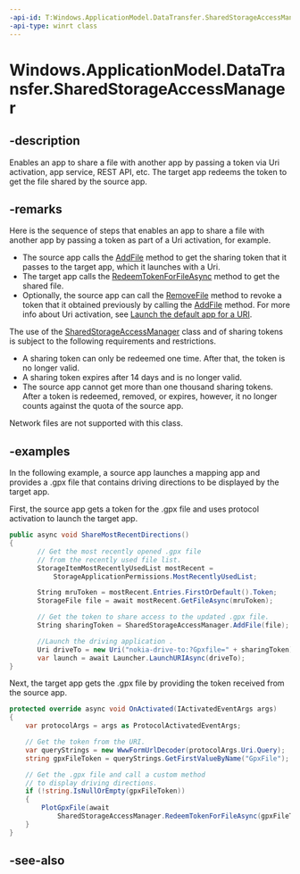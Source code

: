 ```yaml
---
-api-id: T:Windows.ApplicationModel.DataTransfer.SharedStorageAccessManager
-api-type: winrt class
---
```


<!-- Class syntax.
public class SharedStorageAccessManager 
-->

# Windows.ApplicationModel.DataTransfer.SharedStorageAccessManager

## -description
Enables an app to share a file with another app by passing a token via Uri activation, app service, REST API, etc. The target app redeems the token to get the file shared by the source app.

## -remarks
Here is the sequence of steps that enables an app to share a file with another app by passing a token as part of a Uri activation, for example.


+ The source app calls the [AddFile](sharedstorageaccessmanager_addfile.md) method to get the sharing token that it passes to the target app, which it launches with a Uri.
+ The target app calls the [RedeemTokenForFileAsync](sharedstorageaccessmanager_redeemtokenforfileasync.md) method to get the shared file.
+ Optionally, the source app can call the [RemoveFile](sharedstorageaccessmanager_removefile.md) method to revoke a token that it obtained previously by calling the [AddFile](sharedstorageaccessmanager_addfile.md) method.
For more info about Uri activation, see [Launch the default app for a URI](http://msdn.microsoft.com/library/7b0d0af5-d89e-4db0-9b79-90201d79974f).

The use of the [SharedStorageAccessManager](sharedstorageaccessmanager.md) class and of sharing tokens is subject to the following requirements and restrictions.


+ A sharing token can only be redeemed one time. After that, the token is no longer valid.
+ A sharing token expires after 14 days and is no longer valid.
+ The source app cannot get more than one thousand sharing tokens. After a token is redeemed, removed, or expires, however, it no longer counts against the quota of the source app.

Network files are not supported with this class.

## -examples
In the following example, a source app launches a mapping app and provides a .gpx file that contains driving directions to be displayed by the target app.

First, the source app gets a token for the .gpx file and uses protocol activation to launch the target app.

```csharp
public async void ShareMostRecentDirections()
{
       // Get the most recently opened .gpx file
       // from the recently used file list.
       StorageItemMostRecentlyUsedList mostRecent = 
           StorageApplicationPermissions.MostRecentlyUsedList;

       String mruToken = mostRecent.Entries.FirstOrDefault().Token;
       StorageFile file = await mostRecent.GetFileAsync(mruToken);

       // Get the token to share access to the updated .gpx file.
       String sharingToken = SharedStorageAccessManager.AddFile(file);

       //Launch the driving application .
       Uri driveTo = new Uri("nokia-drive-to:?Gpxfile=" + sharingToken);
       var launch = await Launcher.LaunchURIAsync(driveTo);
}

```

Next, the target app gets the .gpx file by providing the token received from the source app.

```csharp
protected override async void OnActivated(IActivatedEventArgs args)
{
    var protocolArgs = args as ProtocolActivatedEventArgs;

    // Get the token from the URI.
    var queryStrings = new WwwFormUrlDecoder(protocolArgs.Uri.Query);
    string gpxFileToken = queryStrings.GetFirstValueByName("GpxFile");

    // Get the .gpx file and call a custom method
    // to display driving directions.
    if (!string.IsNullOrEmpty(gpxFileToken))
    {
        PlotGpxFile(await
            SharedStorageAccessManager.RedeemTokenForFileAsync(gpxFileToken));
    }
}

```



## -see-also
